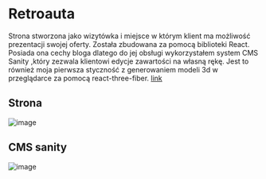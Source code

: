 # Retroauta
Strona stworzona jako wizytówka i miejsce w którym klient ma możliwość prezentacji swojej oferty. Została zbudowana za pomocą biblioteki React. Posiada ona cechy bloga dlatego do jej obsługi wykorzystałem system CMS Sanity ,który zezwala klientowi edycje zawartości na własną rękę. Jest to również moja pierwsza styczność z generowaniem modeli 3d w przeglądarce za pomocą react-three-fiber.
 [ link](https://www.retroauta.com/)
## Strona
![image](https://github.com/purplehazee1337/retroauta/assets/105674445/20e21249-8527-4e53-9fd3-fd9692f51b4b)
## CMS sanity
![image](https://github.com/purplehazee1337/retroauta/assets/105674445/903c1b31-6182-47c8-9ff5-bea96b6b06d9)


